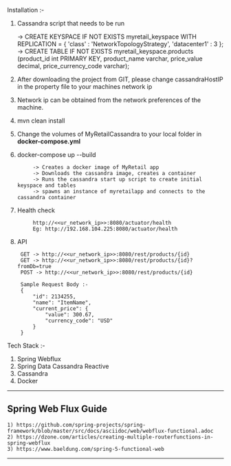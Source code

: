 Installation :-

1. Cassandra script that needs to be run

    -> CREATE KEYSPACE IF NOT EXISTS myretail_keyspace WITH REPLICATION = { 'class' : 'NetworkTopologyStrategy', 'datacenter1' : 3 };
    -> CREATE TABLE IF NOT EXISTS myretail_keyspace.products (product_id int PRIMARY KEY, product_name varchar, price_value decimal, price_currency_code varchar);

2. After downloading the project from GIT, please change cassandraHostIP in the property file to your machines network ip
3. Network ip can be obtained from the network preferences of the machine.
4. mvn clean install
5. Change the volumes of MyRetailCassandra to your local folder in **docker-compose.yml**
6. docker-compose up --build
 
            -> Creates a docker image of MyRetail app            
            -> Downloads the cassandra image, creates a container
            -> Runs the cassandra start up script to create initial keyspace and tables
            -> spawns an instance of myretailapp and connects to the cassandra container
            
7. Health check

            http://<<ur_network_ip>>:8080/actuator/health
            Eg: http://192.168.104.225:8080/actuator/health

8. API

        GET -> http://<<ur_network_ip>>:8080/rest/products/{id}
        GET -> http://<<ur_network_ip>>:8080/rest/products/{id}?fromDb=true
        POST -> http://<<ur_network_ip>>:8080/rest/products/{id}
        
        Sample Request Body :-        
        {
            "id": 2134255,
            "name": "ItemName",
            "current_price": {
                "value": 300.67,
                "currency_code": "USD"
            }
        }                     
        
Tech Stack :-

1. Spring Webflux
2. Spring Data Cassandra Reactive
3. Cassandra
4. Docker 

---------------------------------------------------------------------------------------------------------------------
Spring Web Flux Guide
-----------------------------------------------------------------------------------------------------------
	1) https://github.com/spring-projects/spring-framework/blob/master/src/docs/asciidoc/web/webflux-functional.adoc
	2) https://dzone.com/articles/creating-multiple-routerfunctions-in-spring-webflux
	3) https://www.baeldung.com/spring-5-functional-web

----------------------------------------------------------------------------------------------------------------------
        
